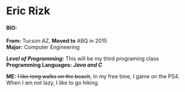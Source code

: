  # Eric Rizk 
 #### BIO:
 **From:** Tucson AZ, **Moved to** ABQ in 2015  
 **Major:** Computer Engineering 
 
 ***Level of Programming:*** This will be my third programing class  
 **Programming Languages:** ***Java and C*** 
 
 **ME:** ~~I like long walks on the beach~~, In my free time, I game on the PS4. When I am not lazy, I like to go hiking.
